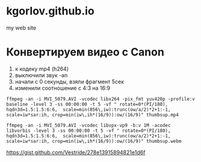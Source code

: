 # kgorlov.github.io
my web site

# Конвертируем видео с Canon

1. к кодеку mp4 (h264)
2. выключили звук -an
3. начали с 0 секунды, взяли фрагмент 5сек
4. изменили соотношение с 4:3 на 16:9

```
ffmpeg -an -i MVI_5079.AVI -vcodec libx264 -pix_fmt yuv420p -profile:v baseline -level 3 -ss 00:00:00 -t 5 -vf " rotate=0*(PI/180), hqdn3d=1.5:1.5:6:6,  scale=min(856\,iw):trunc(ow/a/2)*2+1:-1, scale=iw*sar:ih, crop=min(iw\,ih*(16/9)):ow/(16/9)" thumbsup.mp4
```

```
ffmpeg -an -i MVI_5079.AVI -vcodec libvpx-vp9 -b:v 1M -acodec libvorbis -level 3 -ss 00:00:00 -t 5 -vf " rotate=0*(PI/180), hqdn3d=1.5:1.5:6:6,  scale=min(856\,iw):trunc(ow/a/2)*2+1:-1, scale=iw*sar:ih, crop=min(iw\,ih*(16/9)):ow/(16/9)" thumbsup.webm
```
https://gist.github.com/Vestride/278e13915894821e1d6f
